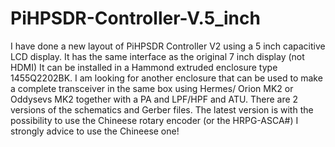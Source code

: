 # PiHPSDR-Controller-V.5_inch
I have done a new layout of PiHPSDR Controller V2 using a 5 inch capacitive LCD display. It has the same interface as the original 7 inch display (not HDMI) It can be installed in a Hammond extruded enclosure type 1455Q2202BK. I am looking for another enclosure that can be used to make a complete transceiver in the same box using Hermes/ Orion MK2 or Oddysevs MK2 together with a PA and LPF/HPF and ATU.
There are 2 versions of the schematics and Gerber files. The latest version is with the possibility to use the Chineese rotary encoder (or the HRPG-ASCA#) I strongly advice to use the Chineese one!

